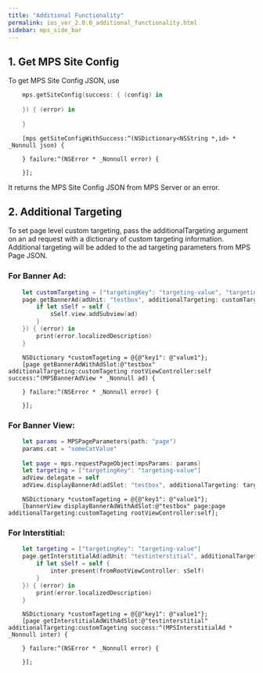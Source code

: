 ```yaml
---
title: "Additional Functionality"
permalink: ios_ver_2.0.0_additional_functionality.html
sidebar: mps_side_bar
---
```


## 1. Get MPS Site Config
To get MPS Site Config JSON, use

```swift
    mps.getSiteConfig(success: { (config) in
        
    }) { (error) in
        
    }
```

```objc
    [mps getSiteConfigWithSuccess:^(NSDictionary<NSString *,id> * _Nonnull json) {
        
    } failure:^(NSError * _Nonnull error) {
        
    }];
```

It returns the MPS Site Config JSON from MPS Server or an error.

## 2. Additional Targeting

To set page level custom targeting, pass the additionalTargeting argument on an ad request with a dictionary of custom targeting information. Additional targeting will be added to the ad targeting parameters from MPS Page JSON. 

### For Banner Ad:

```swift
    let customTargeting = ["targetingKey": "targeting-value", "targetingKey2": "targeting-value2"];
    page.getBannerAd(adUnit: "testbox", additionalTargeting: customTargeting, rootViewController: self, success: { [weak self] (ad) in
        if let sSelf = self {
            sSelf.view.addSubview(ad)
        }
    }) { (error) in
        print(error.localizedDescription)
    }
```

```objc
    NSDictionary *customTageting = @{@"key1": @"value1"};
    [page getBannerAdWithAdSlot:@"testbox" additionalTargeting:customTageting rootViewController:self success:^(MPSBannerAdView * _Nonnull ad) {
        
    } failure:^(NSError * _Nonnull error) {
        
    }];
```

### For Banner View:

```swift
    let params = MPSPageParameters(path: "page")
    params.cat = "someCatValue"
    
    let page = mps.requestPageObject(mpsParams: params)
    let targeting = ["targetingKey": "targeting-value"]
    adView.delegate = self
    adView.displayBannerAd(adSlot: "testbox", additionalTargeting: targeting, page: page, rootViewController: self)
```

```objc
    NSDictionary *customTageting = @{@"key1": @"value1"};
    [bannerView displayBannerAdWithAdSlot:@"testbox" page:page additionalTargeting:customTageting rootViewController:self];
```

### For Interstitial:

```swift 
    let targeting = ["targetingKey": "targeting-value"]
    page.getInterstitialAd(adUnit: "testinterstitial", additionalTargeting: targeting, success: { [weak self] (inter) in
        if let sSelf = self {
            inter.present(fromRootViewController: sSelf)
        }
    }) { (error) in
        print(error.localizedDescription)
    }
```

```objc
    NSDictionary *customTageting = @{@"key1": @"value1"};
    [page getInterstitialAdWithAdSlot:@"testinterstitial" additionalTargeting:customTageting success:^(MPSInterstitialAd * _Nonnull inter) {
        
    } failure:^(NSError * _Nonnull error) {
        
    }];
```